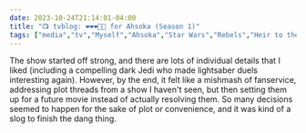 ```yaml
---
date: 2023-10-24T21:14:01-04:00
title: "📺 tvblog: ❤️❤️❤️🖤🖤 for Ahsoka (Season 1)"
tags: ["media","tv","Myself","Ahsoka","Star Wars","Rebels","Heir to the Empire"]
---
```

The show started off strong, and there are lots of individual details that I liked (including a compelling dark Jedi who made lightsaber duels interesting again). However, by the end, it felt like a mishmash of fanservice, addressing plot threads from a show I haven't seen, but then setting them up for a future movie instead of actually resolving them. So many decisions seemed to happen for the sake of plot or convenience, and it was kind of a slog to finish the dang thing.